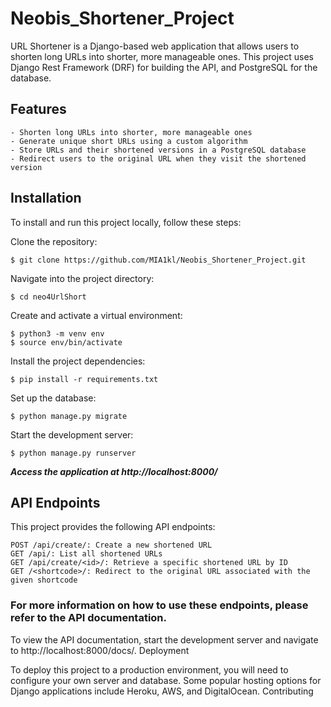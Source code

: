 # Neobis_Shortener_Project

URL Shortener is a Django-based web application that allows users to shorten long URLs into shorter, more manageable ones. This project uses Django Rest Framework (DRF) for building the API, and PostgreSQL for the database.
## Features

    - Shorten long URLs into shorter, more manageable ones
    - Generate unique short URLs using a custom algorithm
    - Store URLs and their shortened versions in a PostgreSQL database
    - Redirect users to the original URL when they visit the shortened version

## Installation

To install and run this project locally, follow these steps:

Clone the repository:

    $ git clone https://github.com/MIA1kl/Neobis_Shortener_Project.git

Navigate into the project directory:

    $ cd neo4UrlShort

Create and activate a virtual environment:

    $ python3 -m venv env
    $ source env/bin/activate

Install the project dependencies:

    $ pip install -r requirements.txt

Set up the database:

    $ python manage.py migrate

Start the development server:

    $ python manage.py runserver
    
***Access the application at http://localhost:8000/***

## API Endpoints

This project provides the following API endpoints:

    POST /api/create/: Create a new shortened URL
    GET /api/: List all shortened URLs
    GET /api/create/<id>/: Retrieve a specific shortened URL by ID
    GET /<shortcode>/: Redirect to the original URL associated with the given shortcode
    

### For more information on how to use these endpoints, please refer to the API documentation.

To view the API documentation, start the development server and navigate to http://localhost:8000/docs/.
Deployment

To deploy this project to a production environment, you will need to configure your own server and database. Some popular hosting options for Django applications include Heroku, AWS, and DigitalOcean.
Contributing
